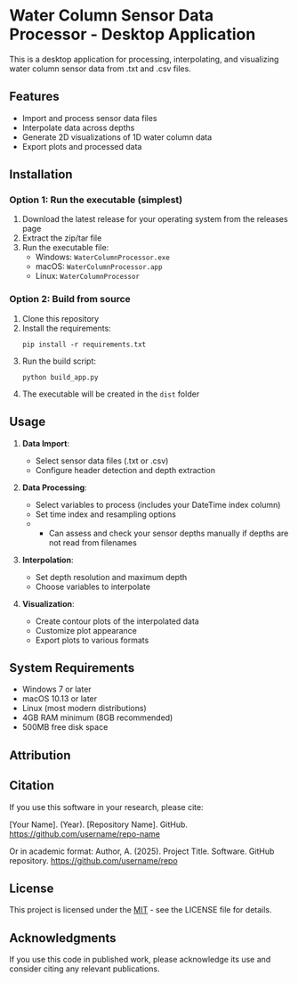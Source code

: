 # Water Column Sensor Data Processor - Desktop Application

This is a desktop application for processing, interpolating, and visualizing water column sensor data from .txt and .csv files.

## Features

- Import and process sensor data files
- Interpolate data across depths
- Generate 2D visualizations of 1D water column data
- Export plots and processed data

## Installation

### Option 1: Run the executable (simplest)

1. Download the latest release for your operating system from the releases page
2. Extract the zip/tar file
3. Run the executable file:
   - Windows: `WaterColumnProcessor.exe`
   - macOS: `WaterColumnProcessor.app`
   - Linux: `WaterColumnProcessor`

### Option 2: Build from source

1. Clone this repository
2. Install the requirements:
   ```
   pip install -r requirements.txt
   ```
3. Run the build script:
   ```
   python build_app.py
   ```
4. The executable will be created in the `dist` folder

## Usage

1. **Data Import**:
   - Select sensor data files (.txt or .csv)
   - Configure header detection and depth extraction
   

2. **Data Processing**:
   - Select variables to process (includes your DateTime index column)
   - Set time index and resampling options
   - - Can assess and check your sensor depths manually if depths are not read from filenames

3. **Interpolation**:
   - Set depth resolution and maximum depth
   - Choose variables to interpolate

4. **Visualization**:
   - Create contour plots of the interpolated data
   - Customize plot appearance
   - Export plots to various formats

## System Requirements

- Windows 7 or later
- macOS 10.13 or later
- Linux (most modern distributions)
- 4GB RAM minimum (8GB recommended)
- 500MB free disk space

## Attribution

## Citation

If you use this software in your research, please cite:

[Your Name]. (Year). [Repository Name]. GitHub. https://github.com/username/repo-name

Or in academic format:
Author, A. (2025). Project Title. Software. GitHub repository. https://github.com/username/repo

## License

This project is licensed under the [MIT](LICENSE) - see the LICENSE file for details.

## Acknowledgments

If you use this code in published work, please acknowledge its use and consider citing any relevant publications.
